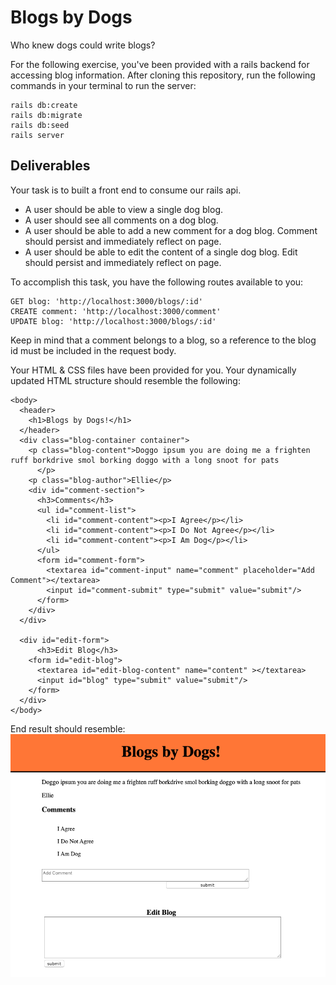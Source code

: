 # Blogs by Dogs

Who knew dogs could write blogs? 

For the following exercise, you've been provided with a rails backend for accessing blog information. After cloning this repository, run the following commands in your terminal to run the server:
```
rails db:create
rails db:migrate
rails db:seed
rails server
```

## Deliverables

Your task is to built a front end to consume our rails api. 
* A user should be able to view a single dog blog.
* A user should see all comments on a dog blog.
* A user should be able to add a new comment for a dog blog. Comment should persist and immediately reflect on page.
* A user should be able to edit the content of a single dog blog. Edit should persist and immediately reflect on page.

To accomplish this task, you have the following routes available to you:
```
GET blog: 'http://localhost:3000/blogs/:id'
CREATE comment: 'http://localhost:3000/comment'
UPDATE blog: 'http://localhost:3000/blogs/:id'
```
Keep in mind that a comment belongs to a blog, so a reference to the blog id must be included in the request body.

Your HTML & CSS files have been provided for you. Your dynamically updated HTML structure should resemble the following:
```
<body>
  <header>
    <h1>Blogs by Dogs!</h1>
  </header>
  <div class="blog-container container">
    <p class="blog-content">Doggo ipsum you are doing me a frighten ruff borkdrive smol borking doggo with a long snoot for pats
      </p>
    <p class="blog-author">Ellie</p>
    <div id="comment-section">
      <h3>Comments</h3>
      <ul id="comment-list">
        <li id="comment-content"><p>I Agree</p></li>
        <li id="comment-content"><p>I Do Not Agree</p></li>
        <li id="comment-content"><p>I Am Dog</p></li>
      </ul>
      <form id="comment-form">
        <textarea id="comment-input" name="comment" placeholder="Add Comment"></textarea>
        <input id="comment-submit" type="submit" value="submit"/>
      </form>
    </div>
  </div>
  
  <div id="edit-form">
      <h3>Edit Blog</h3>
    <form id="edit-blog">
      <textarea id="edit-blog-content" name="content" ></textarea>
      <input id="blog" type="submit" value="submit"/>
    </form>
  </div>
</body>
```

End result should resemble:
![result](./dog-blogs-frontend/Screen&#32;Shot&#32;2019-10-14&#32;at&#32;11.22.44&#32;AM.png)